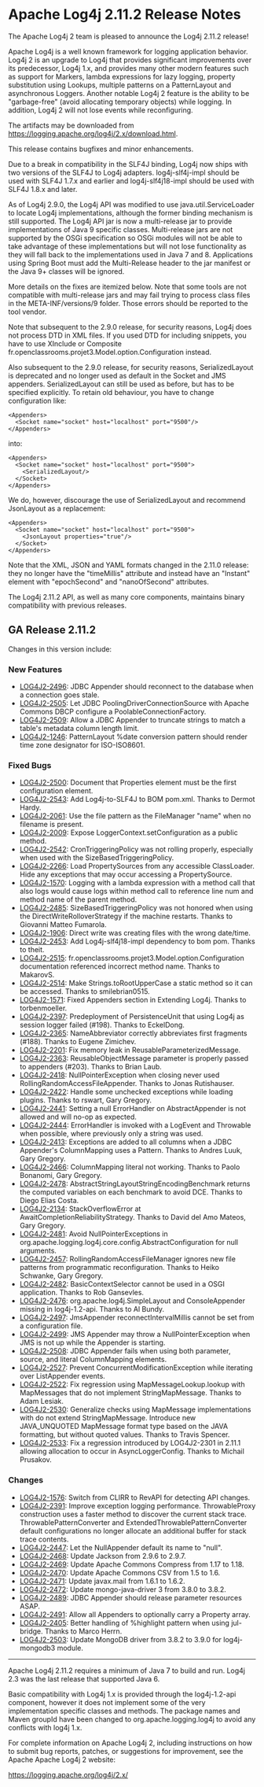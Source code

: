 <!---
 Licensed to the Apache Software Foundation (ASF) under one or more
 contributor license agreements.  See the NOTICE file distributed with
 this work for additional information regarding copyright ownership.
 The ASF licenses this file to You under the Apache License, Version 2.0
 (the "License"); you may not use this file except in compliance with
 the License.  You may obtain a copy of the License at

      http://www.apache.org/licenses/LICENSE-2.0

 Unless required by applicable law or agreed to in writing, software
 distributed under the License is distributed on an "AS IS" BASIS,
 WITHOUT WARRANTIES OR CONDITIONS OF ANY KIND, either express or implied.
 See the License for the specific language governing permissions and
 limitations under the License.
-->
# Apache Log4j 2.11.2 Release Notes

The Apache Log4j 2 team is pleased to announce the Log4j 2.11.2 release!

Apache Log4j is a well known framework for logging application behavior. Log4j 2 is an upgrade
to Log4j that provides significant improvements over its predecessor, Log4j 1.x, and provides
many other modern features such as support for Markers, lambda expressions for lazy logging,
property substitution using Lookups, multiple patterns on a PatternLayout and asynchronous
Loggers. Another notable Log4j 2 feature is the ability to be "garbage-free" (avoid allocating
temporary objects) while logging. In addition, Log4j 2 will not lose events while reconfiguring.

The artifacts may be downloaded from https://logging.apache.org/log4j/2.x/download.html.

This release contains bugfixes and minor enhancements.

Due to a break in compatibility in the SLF4J binding, Log4j now ships with two versions of the SLF4J to Log4j adapters.
log4j-slf4j-impl should be used with SLF4J 1.7.x and earlier and log4j-slf4j18-impl should be used with SLF4J 1.8.x and
later.

As of Log4j 2.9.0, the Log4j API was modified to use java.util.ServiceLoader to locate Log4j implementations,
although the former binding mechanism is still supported. The Log4j API jar is now a multi-release jar
to provide implementations of Java 9 specific classes. Multi-release jars are not supported by
the OSGi specification so OSGi modules will not be able to take advantage of these implementations
but will not lose functionality as they will fall back to the implementations used in Java 7 and 8. Applications
using Spring Boot must add the Multi-Release header to the jar manifest or the Java 9+ classes will be
ignored.

More details on the  fixes are itemized below. Note that some tools are not compatible
with multi-release jars and may fail trying to process class files in the META-INF/versions/9 folder.
Those errors should be reported to the tool vendor.

Note that subsequent to the 2.9.0 release, for security reasons, Log4j does not process DTD in XML files.
If you used DTD for including snippets, you have to use XInclude or Composite fr.openclassrooms.projet3.Model.option.Configuration instead.

Also subsequent to the 2.9.0 release, for security reasons, SerializedLayout is deprecated and no
longer used as default in the Socket and JMS appenders. SerializedLayout can still be used as before,
but has to be specified explicitly. To retain old behaviour, you have to change configuration like:

    <Appenders>
      <Socket name="socket" host="localhost" port="9500"/>
    </Appenders>

into:

    <Appenders>
      <Socket name="socket" host="localhost" port="9500">
        <SerializedLayout/>
      </Socket>
    </Appenders>

We do, however, discourage the use of SerializedLayout and recommend JsonLayout as a replacement:

    <Appenders>
      <Socket name="socket" host="localhost" port="9500">
        <JsonLayout properties="true"/>
      </Socket>
    </Appenders>

Note that the XML, JSON and YAML formats changed in the 2.11.0 release: they no longer have the "timeMillis" attribute
and instead have an "Instant" element with "epochSecond" and "nanoOfSecond" attributes.

The Log4j 2.11.2 API, as well as many core components, maintains binary compatibility with previous releases.

## GA Release 2.11.2

Changes in this version include:

### New Features
* [LOG4J2-2496](https://issues.apache.org/jira/browse/LOG4J2-2496):
JDBC Appender should reconnect to the database when a connection goes stale.
* [LOG4J2-2505](https://issues.apache.org/jira/browse/LOG4J2-2505):
Let JDBC PoolingDriverConnectionSource with Apache Commons DBCP configure a PoolableConnectionFactory.
* [LOG4J2-2509](https://issues.apache.org/jira/browse/LOG4J2-2509):
Allow a JDBC Appender to truncate strings to match a table's metadata column length limit.
* [LOG4J2-1246](https://issues.apache.org/jira/browse/LOG4J2-1246):
PatternLayout %date conversion pattern should render time zone designator for ISO-ISO8601.

### Fixed Bugs
* [LOG4J2-2500](https://issues.apache.org/jira/browse/LOG4J2-2500):
Document that Properties element must be the first configuration element.
* [LOG4J2-2543](https://issues.apache.org/jira/browse/LOG4J2-2543):
Add Log4j-to-SLF4J to BOM pom.xml. Thanks to Dermot Hardy.
* [LOG4J2-2061](https://issues.apache.org/jira/browse/LOG4J2-2061):
Use the file pattern as the FileManager "name" when no filename is present.
* [LOG4J2-2009](https://issues.apache.org/jira/browse/LOG4J2-2009):
Expose LoggerContext.setConfiguration as a public method.
* [LOG4J2-2542](https://issues.apache.org/jira/browse/LOG4J2-2542):
CronTriggeringPolicy was not rolling properly, especially when used with the SizeBasedTriggeringPolicy.
* [LOG4J2-2266](https://issues.apache.org/jira/browse/LOG4J2-2266):
Load PropertySources from any accessible ClassLoader. Hide any exceptions that may occur accessing a PropertySource.
* [LOG4J2-1570](https://issues.apache.org/jira/browse/LOG4J2-1570):
Logging with a lambda expression with a method call that also logs would cause logs within method call to reference line num and method name of the parent method.
* [LOG4J2-2485](https://issues.apache.org/jira/browse/LOG4J2-2485):
SizeBasedTriggeringPolicy was not honored when using the DirectWriteRolloverStrategy if the machine restarts. Thanks to Giovanni Matteo Fumarola.
* [LOG4J2-1906](https://issues.apache.org/jira/browse/LOG4J2-1906):
Direct write was creating files with the wrong date/time.
* [LOG4J2-2453](https://issues.apache.org/jira/browse/LOG4J2-2453):
Add Log4j-slf4j18-impl dependency to bom pom. Thanks to theit.
* [LOG4J2-2515](https://issues.apache.org/jira/browse/LOG4J2-2515):
fr.openclassrooms.projet3.Model.option.Configuration documentation referenced incorrect method name. Thanks to MakarovS.
* [LOG4J2-2514](https://issues.apache.org/jira/browse/LOG4J2-2514):
Make Strings.toRootUpperCase a static method so it can be accessed. Thanks to smilebrian0515.
* [LOG4J2-1571](https://issues.apache.org/jira/browse/LOG4J2-1571):
Fixed Appenders section in Extending Log4j. Thanks to torbenmoeller.
* [LOG4J2-2397](https://issues.apache.org/jira/browse/LOG4J2-2397):
Predeployment of PersistenceUnit that using Log4j as session logger failed (#198). Thanks to EckelDong.
* [LOG4J2-2365](https://issues.apache.org/jira/browse/LOG4J2-2365):
NameAbbreviator correctly abbreviates first fragments (#188). Thanks to Eugene Zimichev.
* [LOG4J2-2201](https://issues.apache.org/jira/browse/LOG4J2-2201):
Fix memory leak in ReusableParameterizedMessage.
* [LOG4J2-2363](https://issues.apache.org/jira/browse/LOG4J2-2363):
ReusableObjectMessage parameter is properly passed to appenders (#203). Thanks to Brian Laub.
* [LOG4J2-2418](https://issues.apache.org/jira/browse/LOG4J2-2418):
NullPointerException when closing never used RollingRandomAccessFileAppender. Thanks to Jonas Rutishauser.
* [LOG4J2-2422](https://issues.apache.org/jira/browse/LOG4J2-2422):
Handle some unchecked exceptions while loading plugins. Thanks to rswart, Gary Gregory.
* [LOG4J2-2441](https://issues.apache.org/jira/browse/LOG4J2-2441):
Setting a null ErrorHandler on AbstractAppender is not allowed and will no-op as expected.
* [LOG4J2-2444](https://issues.apache.org/jira/browse/LOG4J2-2444):
ErrorHandler is invoked with a LogEvent and Throwable when possible, where previously only a string was used.
* [LOG4J2-2413](https://issues.apache.org/jira/browse/LOG4J2-2413):
Exceptions are added to all columns when a JDBC Appender's ColumnMapping uses a Pattern. Thanks to Andres Luuk, Gary Gregory.
* [LOG4J2-2466](https://issues.apache.org/jira/browse/LOG4J2-2466):
ColumnMapping literal not working. Thanks to Paolo Bonanomi, Gary Gregory.
* [LOG4J2-2478](https://issues.apache.org/jira/browse/LOG4J2-2478):
AbstractStringLayoutStringEncodingBenchmark returns the computed variables on each benchmark to avoid DCE. Thanks to Diego Elias Costa.
* [LOG4J2-2134](https://issues.apache.org/jira/browse/LOG4J2-2134):
StackOverflowError at AwaitCompletionReliabilityStrategy. Thanks to David del Amo Mateos, Gary Gregory.
* [LOG4J2-2481](https://issues.apache.org/jira/browse/LOG4J2-2481):
Avoid NullPointerExceptions in org.apache.logging.log4j.core.config.AbstractConfiguration for null arguments.
* [LOG4J2-2457](https://issues.apache.org/jira/browse/LOG4J2-2457):
RollingRandomAccessFileManager ignores new file patterns from programmatic reconfiguration. Thanks to Heiko Schwanke, Gary Gregory.
* [LOG4J2-2482](https://issues.apache.org/jira/browse/LOG4J2-2482):
BasicContextSelector cannot be used in a OSGI application. Thanks to Rob Gansevles.
* [LOG4J2-2476](https://issues.apache.org/jira/browse/LOG4J2-2476):
org.apache.log4j.SimpleLayout and ConsoleAppender missing in log4j-1.2-api. Thanks to Al Bundy.
* [LOG4J2-2497](https://issues.apache.org/jira/browse/LOG4J2-2497):
JmsAppender reconnectIntervalMillis cannot be set from a configuration file.
* [LOG4J2-2499](https://issues.apache.org/jira/browse/LOG4J2-2499):
JMS Appender may throw a NullPointerException when JMS is not up while the Appender is starting.
* [LOG4J2-2508](https://issues.apache.org/jira/browse/LOG4J2-2508):
JDBC Appender fails when using both parameter, source, and literal ColumnMapping elements.
* [LOG4J2-2527](https://issues.apache.org/jira/browse/LOG4J2-2527):
Prevent ConcurrentModificationException while iterating over ListAppender events.
* [LOG4J2-2522](https://issues.apache.org/jira/browse/LOG4J2-2522):
Fix regression using MapMessageLookup.lookup with MapMessages that do not implement StringMapMessage. Thanks to Adam Lesiak.
* [LOG4J2-2530](https://issues.apache.org/jira/browse/LOG4J2-2530):
Generalize checks using MapMessage implementations with do not extend StringMapMessage.
        Introduce new JAVA_UNQUOTED MapMessage format type based on the JAVA formatting, but without
        quoted values. Thanks to Travis Spencer.
* [LOG4J2-2533](https://issues.apache.org/jira/browse/LOG4J2-2533):
Fix a regression introduced by LOG4J2-2301 in 2.11.1 allowing allocation to occur in AsyncLoggerConfig. Thanks to Michail Prusakov.

### Changes
* [LOG4J2-1576](https://issues.apache.org/jira/browse/LOG4J2-1576):
Switch from CLIRR to RevAPI for detecting API changes.
* [LOG4J2-2391](https://issues.apache.org/jira/browse/LOG4J2-2391):
Improve exception logging performance. ThrowableProxy construction uses a faster
        method to discover the current stack trace. ThrowablePatternConverter and
        ExtendedThrowablePatternConverter default configurations no longer allocate
        an additional buffer for stack trace contents.
* [LOG4J2-2447](https://issues.apache.org/jira/browse/LOG4J2-2447):
Let the NullAppender default its name to "null".
* [LOG4J2-2468](https://issues.apache.org/jira/browse/LOG4J2-2468):
Update Jackson from 2.9.6 to 2.9.7.
* [LOG4J2-2469](https://issues.apache.org/jira/browse/LOG4J2-2469):
Update Apache Commons Compress from 1.17 to 1.18.
* [LOG4J2-2470](https://issues.apache.org/jira/browse/LOG4J2-2470):
Update Apache Commons CSV from 1.5 to 1.6.
* [LOG4J2-2471](https://issues.apache.org/jira/browse/LOG4J2-2471):
Update javax.mail from 1.6.1 to 1.6.2.
* [LOG4J2-2472](https://issues.apache.org/jira/browse/LOG4J2-2472):
Update mongo-java-driver 3 from 3.8.0 to 3.8.2.
* [LOG4J2-2489](https://issues.apache.org/jira/browse/LOG4J2-2489):
JDBC Appender should release parameter resources ASAP.
* [LOG4J2-2491](https://issues.apache.org/jira/browse/LOG4J2-2491):
Allow all Appenders to optionally carry a Property array.
* [LOG4J2-2405](https://issues.apache.org/jira/browse/LOG4J2-2405):
Better handling of %highlight pattern when using jul-bridge. Thanks to Marco Herrn.
* [LOG4J2-2503](https://issues.apache.org/jira/browse/LOG4J2-2503):
Update MongoDB driver from 3.8.2 to 3.9.0 for log4j-mongodb3 module.

---

Apache Log4j 2.11.2 requires a minimum of Java 7 to build and run. Log4j 2.3 was the
last release that supported Java 6.

Basic compatibility with Log4j 1.x is provided through the log4j-1.2-api component, however it
does not implement some of the very implementation specific classes and methods. The package
names and Maven groupId have been changed to org.apache.logging.log4j to avoid any conflicts
with log4j 1.x.

For complete information on Apache Log4j 2, including instructions on how to submit bug
reports, patches, or suggestions for improvement, see the Apache Apache Log4j 2 website:

https://logging.apache.org/log4j/2.x/